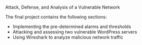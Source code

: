 Attack, Defense, and Analysis of a Vulnerable Network

The final project contains the following sections:

- Implementing the pre-determined alarms and thresholds
- Attacking and assessing two vulnerable WordPress servers
- Using Wireshark to analyze malicious network traffic

